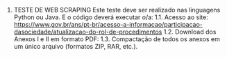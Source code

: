 1. TESTE DE WEB SCRAPING
Este teste deve ser realizado nas linguagens Python ou Java. E o código deverá executar o/a:
1.1. Acesso ao site: https://www.gov.br/ans/pt-br/acesso-a-informacao/participacao-dasociedade/atualizacao-do-rol-de-procedimentos
1.2. Download dos Anexos I e II em formato PDF:
1.3. Compactação de todos os anexos em um único arquivo (formatos ZIP, RAR, etc.).
